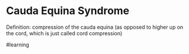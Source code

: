# Cauda Equina Syndrome
Definition: compression of the cauda equina (as opposed to higher up on the cord, which is just called cord compression)

#learning